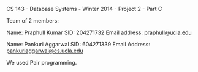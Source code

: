 CS 143 - Database Systems - Winter 2014 - Project 2 - Part C

Team of 2 members:

Name: Praphull Kumar
SID: 204271732
Email address: praphull@ucla.edu

Name: Pankuri Aggarwal
SID: 604271339
Email Address: pankuriaggarwal@cs.ucla.edu

We used Pair programming.
